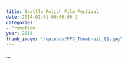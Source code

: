 ```yaml
---
title: Seattle Polish Film Festival
date: 2014-01-01 00:00:00 Z
categories:
- Promotion
year: 2014
thumb_image: "/uploads/FPO_Thumbnail_01.jpg"
---
```


...